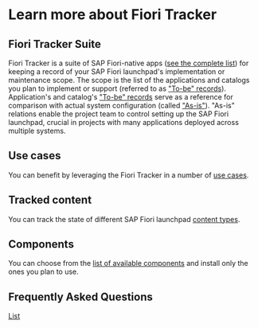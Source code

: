 # Learn more about Fiori Tracker

## Fiori Tracker Suite

Fiori Tracker is a suite of SAP Fiori-native apps ([see the complete list](comp-main.md)) for keeping a record of your SAP Fiori launchpad's implementation or maintenance scope. The scope is the list of the applications and catalogs you plan to implement or support (referred to as ["To-be" records](to-be.md)). Application's and catalog's ["To-be" records](to-be.md) serve as a reference for comparison with actual system configuration (called ["As-is"](as-is.md)). "As-is" relations enable the project team to control setting up the SAP Fiori launchpad, crucial in projects with many applications deployed across multiple systems.

## Use cases

You can benefit by leveraging the Fiori Tracker in a number of [use cases](usecases.md).

## Tracked content

You can track the state of different SAP Fiori launchpad [content types](tracked.md).

## Components

You can choose from the [list of available components](comp-main.md) and install only the ones you plan to use.

## Frequently Asked Questions

[List](faq.md)
